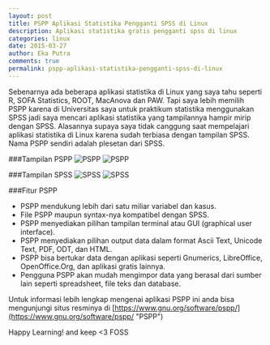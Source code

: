 ```yaml
---
layout: post
title: PSPP Aplikasi Statistika Pengganti SPSS di Linux
description: Aplikasi statistika gratis pengganti spss di linux
categories: linux
date: 2015-03-27
author: Eka Putra
comments: true
permalink: pspp-aplikasi-statistika-pengganti-spss-di-linux
---
```


Sebenarnya ada beberapa aplikasi statistika di Linux yang saya tahu seperti R, SOFA Statistics, ROOT, MacAnova dan PAW. Tapi saya lebih memilih PSPP karena di Universitas saya untuk praktikum statistika menggunakan SPSS jadi saya mencari aplikasi statistika yang tampilannya hampir mirip dengan SPSS. Alasannya supaya saya tidak canggung saat mempelajari aplikasi statistika di Linux karena sudah terbiasa dengan tampilan SPSS. Nama PSPP sendiri adalah plesetan dari SPSS.

###Tampilan PSPP
![PSPP](/assets/pspp1.png "PSPP")
![PSPP](/assets/pspp2.png "PSPP")

###Tampilan SPSS
![SPSS](/assets/spss1.png "SPSS")
![SPSS](/assets/spss2.png "SPSS")

###Fitur PSPP
- PSPP mendukung lebih dari satu miliar variabel dan kasus.
- File PSPP maupun syntax-nya kompatibel dengan SPSS.
- PSPP menyediakan pilihan tampilan terminal atau GUI (graphical user interface).
- PSPP menyediakan pilihan output data dalam format Ascii Text, Unicode Text, PDF, ODT, dan HTML.
- PSPP bisa bertukar data dengan aplikasi seperti Gnumerics, LibreOffice, OpenOffice.Org, dan aplikasi gratis lainnya.
- Pengguna PSPP akan mudah mengimpor data yang berasal dari sumber lain seperti spreadsheet, file teks dan database.

Untuk informasi lebih lengkap mengenai aplikasi PSPP ini anda bisa mengunjungi situs resminya di [https://www.gnu.org/software/pspp/](https://www.gnu.org/software/pspp/ "PSPP")

Happy Learning! and keep <3 FOSS
